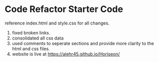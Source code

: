 # Code Refactor Starter Code
reference index.html and style.css for all changes.

1. fixed broken links.
2. consolidated all css data
3. used comments to seperate sections and provide more clarity to the html and css files.
4. website is live at https://alehr45.github.io/Horiseon/


